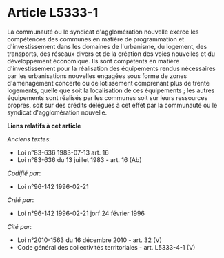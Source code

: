 # Article L5333-1

La communauté ou le syndicat d'agglomération nouvelle exerce les compétences des communes en matière de programmation et
d'investissement dans les domaines de l'urbanisme, du logement, des transports, des réseaux divers et de la création des
voies nouvelles et du développement économique. Ils sont compétents en matière d'investissement pour la réalisation des
équipements rendus nécessaires par les urbanisations nouvelles engagées sous forme de zones d'aménagement concerté ou de
lotissement comprenant plus de trente logements, quelle que soit la localisation de ces équipements ; les autres équipements
sont réalisés par les communes soit sur leurs ressources propres, soit sur des crédits délégués à cet effet par la communauté
ou le syndicat d'agglomération nouvelle.

**Liens relatifs à cet article**

_Anciens textes_:

  - Loi n°83-636 1983-07-13 art. 16
  - Loi n°83-636 du 13 juillet 1983 - art. 16 (Ab)

_Codifié par_:

  - Loi n°96-142 1996-02-21

_Créé par_:

  - Loi n°96-142 1996-02-21 jorf 24 février 1996

_Cité par_:

  - Loi n°2010-1563 du 16 décembre 2010 - art. 32 (V)
  - Code général des collectivités territoriales - art. L5333-4-1 (V)
